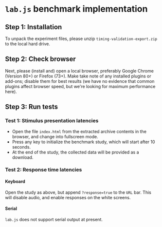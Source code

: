 # `lab.js` benchmark implementation

## Step 1: Installation

To unpack the experiment files, please unzip `timing-validation-export.zip` to the local hard drive.

## Step 2: Check browser

Next, please (install and) open a local browser, preferably Google Chrome (Version 80+) or Firefox (73+). Make take note of any installed plugins or add-ons; disable them for best results (we have no evidence that common plugins affect browser speed, but we're looking for maximum performance here).

## Step 3: Run tests

### Test 1: Stimulus presentation latencies

* Open the file `index.html` from the extracted archive contents in the browser, and change into fullscreen mode.
* Press any key to initialize the benchmark study, which will start after 10 seconds.
* At the end of the study, the collected data will be provided as a download.

### Test 2: Response time latencies

#### Keyboard

Open the study as above, but append `?response=true` to the `URL` bar. This will disable audio, and enable responses on the white screens.

#### Serial

`lab.js` does not support serial output at present.
